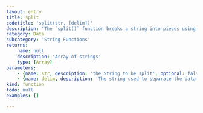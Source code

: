 ```yaml
---
layout: entry
title: split
codetitle: 'split(str, [delim])'
description: "The `split()` function breaks a string into pieces using a character or string as the divider. The `delim` parameter specifies the character or characters that mark the boundaries between each piece. An array of strings is returned that contains each of the pieces.\n\nThe `splitTokens()` function works in a similar fashion, except that it splits using a range of characters instead of a specific character or sequence."
category: Data
subcategory: 'String Functions'
returns:
    name: null
    description: 'Array of strings'
    type: [Array]
parameters:
    - {name: str, description: 'the String to be split', optional: false, type: [String]}
    - {name: delim, description: 'The string used to separate the data', optional: true, type: [String]}
kind: function
todo: null
examples: []

---
```

